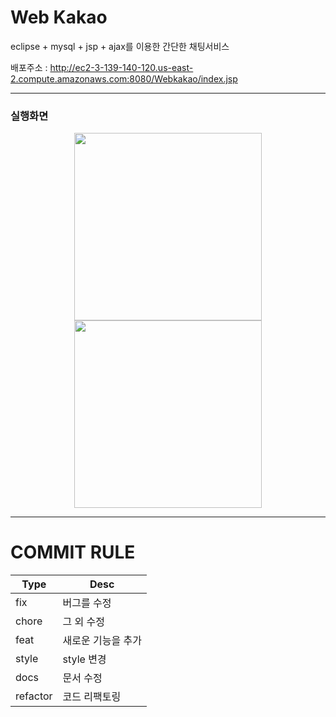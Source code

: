 #	Web Kakao	

eclipse + mysql + jsp + ajax를 이용한 간단한 채팅서비스

배포주소 :  http://ec2-3-139-140-120.us-east-2.compute.amazonaws.com:8080/Webkakao/index.jsp

----

###	실행화면

<div align=center>
<img width="300" src="https://user-images.githubusercontent.com/57563053/100990758-961fd580-3595-11eb-8679-7d88dc23e235.gif">
<img width="300" src="https://user-images.githubusercontent.com/57563053/100989973-c155f500-3594-11eb-907c-2e59314255d1.gif">
</div>

----------

# COMMIT RULE

| Type     | Desc               |
| -------- | ------------------ |
| fix      | 버그를 수정        |
| chore    | 그 외 수정         |
| feat     | 새로운 기능을 추가 |
| style    | style 변경         |
| docs     | 문서 수정          |
| refactor | 코드 리팩토링      |